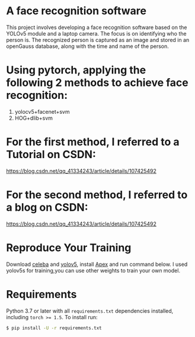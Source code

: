 # A face recognition software 
This project involves developing a face recognition software based on the YOLOv5 module and a laptop camera. The focus is on identifying who the person is. The recognized person is captured as an image and stored in an openGauss database, along with the time and name of the person.

# Using pytorch, applying the following 2 methods to achieve face recognition:
1. yolocv5+facenet+svm
2. HOG+dlib+svm

# For the first method, I referred to a Tutorial on CSDN:
https://blog.csdn.net/qq_41334243/article/details/107425492

# For the second method, I referred to a blog on CSDN:
https://blog.csdn.net/qq_41334243/article/details/107425492

# Reproduce Your Training
Download [celeba](http://mmlab.ie.cuhk.edu.hk/projects/CelebA.html) and [yolov5](https://github.com/ultralytics/yolov5), install [Apex](https://github.com/NVIDIA/apex) and run command below. I used yolov5s for training,you can use other weights to train your own model.

# Requirements
Python 3.7 or later with all `requirements.txt` dependencies installed, including `torch >= 1.5`. To install run:
```bash
$ pip install -U -r requirements.txt
```